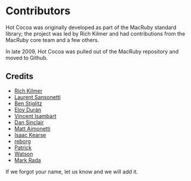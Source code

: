 # Contributors

Hot Cocoa was originally developed as part of the MacRuby standard
library; the project was led by Rich Kilmer and had contributions from
the MacRuby core team and a few others.

In late 2009, Hot Cocoa was pulled out of the MacRuby repository and
moved to Github.

## Credits

* [Rich Kilmer](https://github.com/richkilmer)
* [Laurent Sansonetti](https://github.com/lrz)
* [Ben Stiglitz](https://github.com/benstiglitz)
* [Eloy Durán](https://github.com/alloy)
* [Vincent Isambart](https://github.com/vincentisambart)
* [Dan Sinclair](https://github.com/dj2)
* [Matt Aimonetti](https://github.com/mattetti)
* [Isaac Kearse](https://github.com/isaac)
* [reborg](https://github.com/reborg)
* [Patrick](https://github.com/hellopatrick)
* [Watson](https://github.com/watson1978)
* [Mark Rada](https://github.com/ferrous26)

If we forgot your name, let us know and we will add it.
